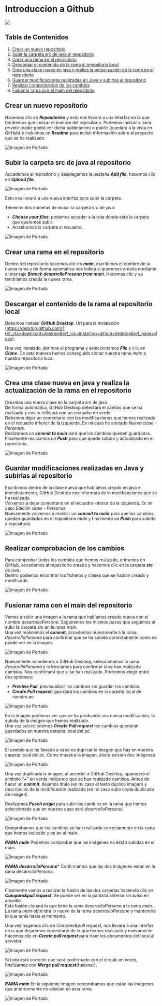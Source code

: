 
# Introduccion a Github 
![](https://cdn.icon-icons.com/icons2/844/PNG/512/Github_icon-icons.com_67091.png)

## Tabla de Contenidos

1. [Crear un nuevo repositorio](#crear-un-nuevo-repositorio)
2. [Subir la carpeta src de java al repositorio](#subir-la-carpeta-src-de-java-al-repositorio)
3. [Crear una rama en el repositorio](#crear-una-rama-en-el-repositorio)
4. [Descargar el contenido de la rama al repositorio local](#descargar-el-contenido-de-la-rama-al-repositorio-local)
5. [Crea una clase nueva en java y realiza la actualización de la rama en el repositorio](#crea-una-clase-nueva-y-realiza-la-actualización-de-la-rama-en-el-repositorio)
6. [Guardar modificaciones realizadas en Java y subirlas al repositorio](#guardar-modificaciones-realizadas-en-java-y-subirlas-al-repositorio)
7. [Realizar comprobacion de los cambios](Realizar-comprobacion-de-los-cambios)
8. [Fusionar rama con el main del repositorio](#fusionar-rama-con-el-main-del-repositorio)

## Crear un nuevo repositorio

Hacemos clic en ***Repositories*** y esto nos llevará a una interfaz en la que tendremos que indicar el nombre del repositorio.
Podemos indicar si será *private* (nadie podrá ver dicha publicación) o *public* (quedará a la vista en GitHub) e incluimos un ***Readme*** para incluir información sobre el proyecto que se ha realizado.



![Imagen de Portada](imagenes/Imagen1.png)


## Subir la carpeta src de java al repositorio

Accedemos al repositorio y desplegamos la pestaña ***Add file***, hacemos clic en ***Upload file***.


![Imagen de Portada](imagenes/Imagen2.png)


Esto nos llevará a una nueva interfaz para subir la carpeta.

Tenemos dos maneras de incluir la carpeta src de java:
  - ***Choose your files***: podemos acceder a la ruta donde está la carpeta que queremos subir.
  - Arrastramos la carpeta al recuadro.
    

![Imagen de Portada](imagenes/nueva.jpg)



## Crear una rama en el repositorio

Dentro del repositorio hacemos clic en ***main***, escribimos el nombre de la nueva rama y de forma automática nos indica si queremos crearla mediante el mensaje ***Branch desarrolloPresona from main***. Hacemos clic y ya tendríamos creada la nueva rama.


![Imagen de Portada](imagenes/Imagen3.png)



## Descargar el contenido de la rama al repositorio local

Debemos instalar ***GitHub Desktop***. Url para la instalación (https://desktop.github.com/?ref_cta=download+desktop&ref_loc=installing+github+desktop&ref_page=docs).

Una vez instalado, abrimos el programa y seleccionamos ***File*** y clic en ***Clone***. De esta manera hemos conseguido clonar nuestra rama *main* a nuestro repositorio local.


![Imagen de Portada](imagenes/Imagen4.png)



## Crea una clase nueva en java y realiza la actualización de la rama en el repositorio

Creamos una nueva clase en la carpeta src de java.  
De forma automática, GitHub Desktop detectará el cambio que se ha realizado y nos lo reflejará con un recuadro en verde.  
Debemos dejar un comentario con las modificaciones que hemos realizado en el recuadro inferior de la izquierda. En mi caso he anotado *Nueva clase - Personas*.  
Realizamos un ***commit to main*** para que los cambios queden guardados.  
Finalmente realizamos un ***Push*** para que quede subido y actualizado en el repositorio.  


![Imagen de Portada](imagenes/Imagen5.png)



## Guardar modificaciones realizadas en Java y subirlas al repositorio

Escribimos dentro de la clase nueva que habíamos creado en java e inmediatamente, GitHub Desktop nos informará de la modificaciones que se ha realizado.  
Volvemos a dejar comentario en el recuadro inferior de la izquierda. En mi caso *Edición clase - Personas*.  
Nuevamente volvemos a realizar un ***commit to main*** para que los cambios queden guardados en el repositorio *main* y finalmente un ***Push*** para subirlo a repositorio.


![Imagen de Portada](imagenes/Imagen6.png)



## Realizar comprobacion de los cambios

Para comprobar todos los cambios que hemos realizado, entramos en GitHub, accedemos al repositorio creado y hacemos clic en la carpeta ***src*** de java.  
Dentro podemos encontrar los ficheros y clases que se habían creado y modificado.



![Imagen de Portada](imagenes/Imagen7.png)



## Fusionar rama con el main del repositorio

Vamos a subir una imagen a la rama que habíamos creado nueva con el nombre *desarrolloPersona*. Seguiremos los mismos pasos que seguimos al subir la carpeta src en la rama main.  
Una vez realicemos el ***commit***, accedemos nuevamente a la rama *desarrolloPersona* para confirmar que se ha subido correctamente como se puede ver en la imagen.



![Imagen de Portada](imagenes/Imagen8.png)



Nuevamente accedemos a GitHub Desktop, seleccionamos la rama *desarrolloPersona* y refrescamos para confirmar si se han realizado cambios. Nos confirmará que si se han realizado.
Podremos elegir entre dos opciones:
  - ***Previwe Pull***: previsualizar los cambios sin guardar los cambios.
  - ***Create Pull request***: guardará los cambios en la carpeta local de nuestro pc.

    

![Imagen de Portada](imagenes/Imagen9.png)



En la imagen podemos ver que se ha producido una nueva modificación, la subida de la imagen que hemos realizado.  
Una vez seleccionemos ***Create Pull request*** los cambios quedarán guardados en nuestra carpeta local del pc.



![Imagen de Portada](imagenes/Imagen10.png)



El cambio que he llevado a cabo es duplicar la imagen que hay en nuestra carpeta local del pc. Como muestra la imagen, ahora existen dos imágenes.



![Imagen de Portada](imagenes/nuvea1.JPG)



Una vez duplicada la imagen, al acceder a GitHub Desktop, aparecerá el símbolo *"+"* en verde indicando que se han realizado cambios.
Antes de hacer un ***commit***, dejamos título (en mi caso el texto duplico imagen) y descripción de la modificación realizada (en mi caso subo copia duplicada de imagen).


Realizamos ***Pusch origin*** para subir los cambios en la rama que hemos seleccionado que en nuestro caso será *desarrolloPersonal*.



![Imagen de Portada](imagenes/Imagen11.png)



Comprobamos que los cambios se han realizado correctamente en la rama que hemos indicado y no en el main.

***RAMA main***
Podemos comprobar que las imágenes no están subidas en el main.

![Imagen de Portada](imagenes/Imagen12.png)


***RAMA desarrolloPersona****
Confirmamos que las dos imágenes están en la rama desarrolloPersona.

![Imagen de Portada](imagenes/Imagen13.png)



Finalmente vamos a realizar la fusión de las dos carpetas haciendo clic en ***Compare&pull request***. Se puede ver en la pantalla anterior un aviso en amarillo.   
Esta fusión clonará lo que tiene la rama *desarrolloPersona* a la rama *main*.  
La rama *main* obtendrá lo nuevo de la rama *desarrolloPersona* y mantendrá lo que tenía hasta el momento.

Una vez hagamos clic en *Compare&pull request*, nos llevará a una interfaz en la que dejaremos comentario de lo que hemos realizado y nuevamente hacemos clic en ***Create pull request*** para traer los documentos del local al servidor.



![Imagen de Portada](imagenes/nueva2.jpg)



Si todo está correcto que será confirmado con el circulo en verde, finalizamos con ***Merge pull request***(fusionar). 



![Imagen de Portada](imagenes/nueva3.jpg)



***RAMA main***
En la siguiente imagen comprobamos que están las imágenes que anteriormente no existían en esta rama.

![Imagen de Portada](imagenes/Imagen14.png)
